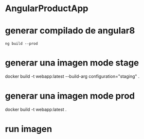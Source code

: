 # AngularProductApp

# generar compilado de angular8
    ng build --prod

# generar una imagen mode stage
docker build -t webapp:latest --build-arg configuration="staging" .

# generar una imagen mode prod
docker build -t webapp:latest .

# run imagen

